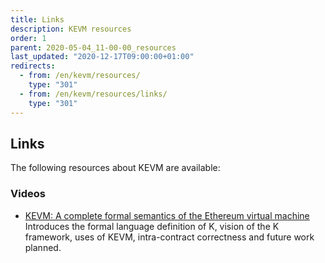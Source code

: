 ```yaml
---
title: Links
description: KEVM resources
order: 1
parent: 2020-05-04_11-00-00_resources
last_updated: "2020-12-17T09:00:00+01:00"
redirects:
  - from: /en/kevm/resources/
    type: "301"
  - from: /en/kevm/resources/links/
    type: "301"
---
```

## Links

The following resources about KEVM are available:

### Videos

- [ KEVM: A complete formal semantics of the Ethereum virtual machine](https://www.youtube.com/watch?v=TfTiUB36Zik) Introduces the formal language definition of K, vision of the K framework, uses of KEVM, intra-contract correctness and future work planned.
